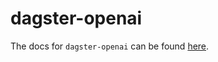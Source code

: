 # dagster-openai

The docs for `dagster-openai` can be found
[here](https://docs.dagster.io/_apidocs/libraries/dagster-openai).